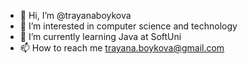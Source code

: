 - 👋 Hi, I’m @trayanaboykova
- 👀 I’m interested in computer science and technology
- 🌱 I’m currently learning Java at SoftUni
- 📫 How to reach me trayana.boykova@gmail.com

<!---
trayanaboykova/trayanaboykova is a ✨ special ✨ repository because its `README.md` (this file) appears on your GitHub profile.
You can click the Preview link to take a look at your changes.
--->

